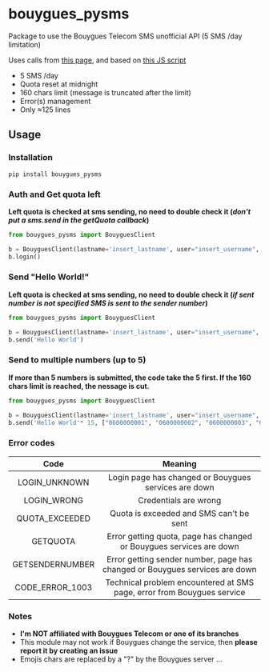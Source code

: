 # bouygues_pysms


Package to use the Bouygues Telecom SMS unofficial API (5 SMS /day limitation)

Uses calls from [this page](https://www.secure.bbox.bouyguestelecom.fr/services/SMSIHD/sendSMS.phtml), and based on [this JS script](https://github.com/y3nd/bouygues-sms)

* 5 SMS /day
* Quota reset at midnight
* 160 chars limit (message is truncated after the limit)
* Error(s) management
* Only ≈125 lines

## Usage
### Installation
```shell
pip install bouygues_pysms
```
### Auth and Get quota left
**Left quota is checked at sms sending, no need to double check it (_don't put a sms.send in the getQuota callback_)**
```python
from bouygues_pysms import BouyguesClient

b = BouyguesClient(lastname='insert_lastname', user="insert_username", passwd="insert_passwd" )
b.login()
```
### Send "Hello World!" 
**Left quota is checked at sms sending, no need to double check it (_if sent number is not specified SMS is sent to the sender number_)**
```python
from bouygues_pysms import BouyguesClient

b = BouyguesClient(lastname='insert_lastname', user="insert_username", passwd="insert_passwd" )
b.send('Hello World')
```
### Send to multiple numbers (up to 5)
**If more than 5 numbers is submitted, the code take the 5 first. If the 160 chars limit is reached, the nessage is cut.**
```python 
from bouygues_pysms import BouyguesClient

b = BouyguesClient(lastname='insert_lastname', user="insert_username", passwd="insert_passwd" )
b.send('Hello World'* 15, ["0600000001", "0600000002", "0600000003", "0600000004", "0600000005"])
```
### Error codes
| Code             | Meaning                                                                    |
|:----------------:|:--------------------------------------------------------------------------:|
| LOGIN_UNKNOWN    | Login page has changed or Bouygues services are down                       |
| LOGIN_WRONG      | Credentials are wrong                                                      |
| QUOTA_EXCEEDED   | Quota is exceeded and SMS can't be sent                                    |
| GETQUOTA         | Error getting quota, page has changed or Bouygues services are down        |
| GETSENDERNUMBER  | Error getting sender number, page has changed or Bouygues services are down|
| CODE_ERROR_1003  | Technical problem encountered at SMS page, error from Bouygues service     |

### Notes
* **I'm NOT affiliated with Bouygues Telecom or one of its branches**
* This module may not work if Bouygues change the service, then **please report it by creating an issue**
* Emojis chars are replaced by a "?" by the Bouygues server ...
